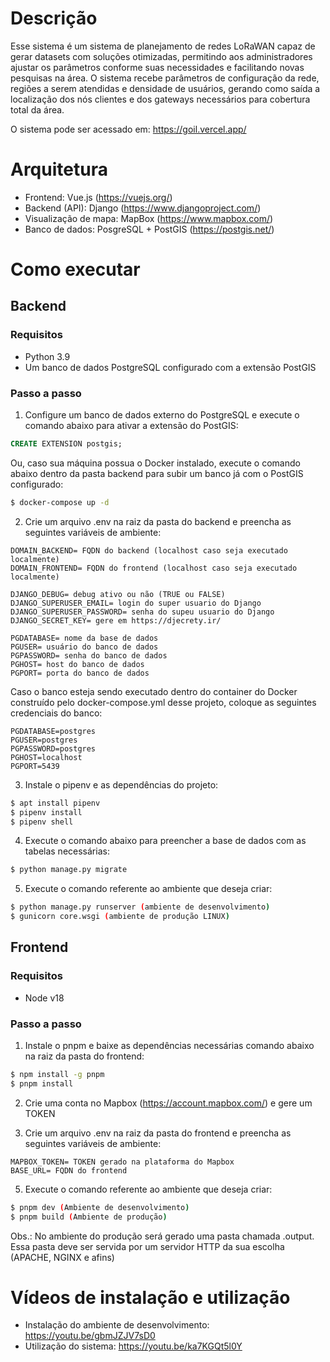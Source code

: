 # Descrição

Esse sistema é um sistema de planejamento de redes LoRaWAN capaz de gerar datasets com soluções otimizadas, permitindo aos administradores ajustar os parâmetros conforme suas necessidades e facilitando novas pesquisas na área. O sistema recebe parâmetros de configuração da rede, regiões a serem atendidas e densidade de usuários, gerando como saída a localização dos nós clientes e dos gateways necessários para cobertura total da área.

O sistema pode ser acessado em: https://goil.vercel.app/

# Arquitetura

- Frontend: Vue.js (https://vuejs.org/)
- Backend (API): Django (https://www.djangoproject.com/)
- Visualização de mapa: MapBox (https://www.mapbox.com/)
- Banco de dados: PosgreSQL + PostGIS (https://postgis.net/)

# Como executar

## Backend

### Requisitos

- Python 3.9
- Um banco de dados PostgreSQL configurado com a extensão PostGIS

### Passo a passo

1. Configure um banco de dados externo do PostgreSQL e execute o comando abaixo para ativar a extensão do PostGIS:

```SQL
CREATE EXTENSION postgis;
```

Ou, caso sua máquina possua o Docker instalado, execute o comando abaixo dentro da pasta backend para subir um banco já com o PostGIS configurado:

```bash
$ docker-compose up -d
```

2. Crie um arquivo .env na raiz da pasta do backend e preencha as seguintes variáveis de ambiente:

```
DOMAIN_BACKEND= FQDN do backend (localhost caso seja executado localmente)
DOMAIN_FRONTEND= FQDN do frontend (localhost caso seja executado localmente)

DJANGO_DEBUG= debug ativo ou não (TRUE ou FALSE)
DJANGO_SUPERUSER_EMAIL= login do super usuario do Django
DJANGO_SUPERUSER_PASSWORD= senha do supeu usuario do Django
DJANGO_SECRET_KEY= gere em https://djecrety.ir/

PGDATABASE= nome da base de dados
PGUSER= usuário do banco de dados
PGPASSWORD= senha do banco de dados
PGHOST= host do banco de dados
PGPORT= porta do banco de dados
```

Caso o banco esteja sendo executado dentro do container do Docker construído pelo docker-compose.yml desse projeto, coloque as seguintes credenciais do banco:

```
PGDATABASE=postgres
PGUSER=postgres
PGPASSWORD=postgres
PGHOST=localhost
PGPORT=5439
```

3. Instale o pipenv e as dependências do projeto:

```bash
$ apt install pipenv
$ pipenv install
$ pipenv shell
```

4. Execute o comando abaixo para preencher a base de dados com as tabelas necessárias:

```bash
$ python manage.py migrate
```

5. Execute o comando referente ao ambiente que deseja criar:

```bash
$ python manage.py runserver (ambiente de desenvolvimento)
$ gunicorn core.wsgi (ambiente de produção LINUX)
```

## Frontend

### Requisitos

- Node v18

### Passo a passo

1. Instale o pnpm e baixe as dependências necessárias comando abaixo na raiz da pasta do frontend:

```bash
$ npm install -g pnpm
$ pnpm install
```

2. Crie uma conta no Mapbox (https://account.mapbox.com/) e gere um TOKEN

3. Crie um arquivo .env na raiz da pasta do frontend e preencha as seguintes variáveis de ambiente:

```
MAPBOX_TOKEN= TOKEN gerado na plataforma do Mapbox
BASE_URL= FQDN do frontend
```

5. Execute o comando referente ao ambiente que deseja criar:

```bash
$ pnpm dev (Ambiente de desenvolvimento)
$ pnpm build (Ambiente de produção)
```

Obs.: No ambiente do produção será gerado uma pasta chamada .output. Essa pasta deve ser servida por um servidor HTTP da sua escolha (APACHE, NGINX e afins)

# Vídeos de instalação e utilização

- Instalação do ambiente de desenvolvimento: https://youtu.be/gbmJZJV7sD0
- Utilização do sistema: https://youtu.be/ka7KGQt5l0Y
